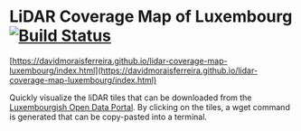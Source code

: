 LiDAR Coverage Map of Luxembourg [![Build Status](https://travis-ci.org/DavidMoraisFerreira/lidar-coverage-map-luxembourg.svg?branch=master)](https://travis-ci.org/DavidMoraisFerreira/lidar-coverage-map-luxembourg)
==================

 [https://davidmoraisferreira.github.io/lidar-coverage-map-luxembourg/index.html](https://davidmoraisferreira.github.io/lidar-coverage-map-luxembourg/index.html)


Quickly visualize the liDAR tiles that can be downloaded from the [Luxembourgish Open Data Portal](https://data.public.lu/fr/datasets/lidar-2019-releve-3d-du-territoire-luxembourgeois/). By clicking on the tiles, a wget command is generated that can be copy-pasted into a terminal.